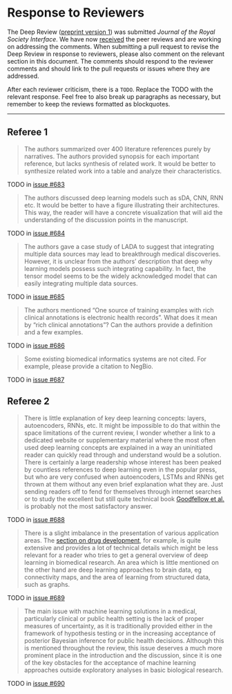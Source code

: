 # Response to Reviewers

The Deep Review ([preprint version 1](https://www.biorxiv.org/content/early/2017/05/28/142760)) was submitted _Journal of the Royal Society Interface_.
We have now [received](https://github.com/greenelab/deep-review/issues/678) the peer reviews and are working on addressing the comments.
When submitting a pull request to revise the Deep Review in response to reviewers, please also comment on the relevant section in this document.
The comments should respond to the reviewer comments and should link to the pull requests or issues where they are addressed.

After each reviewer criticism, there is a `TODO`.
Replace the TODO with the relevant response.
Feel free to also break up paragraphs as necessary, but remember to keep the reviews formatted as blockquotes.

***

## Referee 1

> The authors summarized over 400 literature references purely by narratives.
The authors provided synopsis for each important reference, but lacks synthesis of related work.
It would be better to synthesize related work into a table and analyze their characteristics.

TODO in [issue #683](https://github.com/greenelab/deep-review/issues/683)

> The authors discussed deep learning models such as sDA, CNN, RNN etc.
It would be better to have a figure illustrating their architectures.
This way, the reader will have a concrete visualization that will aid the understanding of the discussion points in the manuscript.

TODO in [issue #684](https://github.com/greenelab/deep-review/issues/684)

> The authors gave a case study of LADA to suggest that integrating multiple data sources may lead to breakthrough medical discoveries.
However, it is unclear from the authors’ description that deep why learning models possess such integrating capability.
In fact, the tensor model seems to be the widely acknowledged model that can easily integrating multiple data sources.

TODO in [issue #685](https://github.com/greenelab/deep-review/issues/685)

> The authors mentioned “One source of training examples with rich clinical annotations is electronic health records”.
What does it mean by “rich clinical annotations”? Can the authors provide a definition and a few examples.

TODO in [issue #686](https://github.com/greenelab/deep-review/issues/686)

> Some existing biomedical informatics systems are not cited.
For example, please provide a citation to NegBio.

TODO in [issue #687](https://github.com/greenelab/deep-review/issues/687)

## Referee 2

> There is little explanation of key deep learning concepts: layers, autoencoders, RNNs, etc.
It might be impossible to do that within the space limitations of the current review, I wonder whether a link to a dedicated website or supplementary material where the most often used deep learning concepts are explained in a way an uninitiated reader can quickly read through and understand would be a solution.
There is certainly a large readership whose interest has been peaked by countless references to deep learning even in the popular press, but who are very confused when autoencoders, LSTMs and RNNs get thrown at them without any even brief explanation what they are.
Just sending readers off to fend for themselves through internet searches or to study the excellent but still quite technical book [Goodfellow et al.](http://www.deeplearningbook.org/ "Deep Learning. Ian Goodfellow, Yoshua Bengio, Aaron Courville. 2016") is probably not the most satisfactory answer.

TODO in [issue #688](https://github.com/greenelab/deep-review/issues/688)

> There is a slight imbalance in the presentation of various application areas.
The [section on drug development](https://github.com/greenelab/deep-review/blob/v0.9-preprint/sections/05_treat.md#drug-development), for example, is quite extensive and provides a lot of technical details which might be less relevant for a reader who tries to get a general overview of deep learning in biomedical research.
An area which is little mentioned on the other hand are deep learning approaches to brain data, eg connectivity maps, and the area of learning from structured data, such as graphs.

TODO in [issue #689](https://github.com/greenelab/deep-review/issues/689)

> The main issue with machine learning solutions in a medical, particularly clinical or public health setting is the lack of proper measures of uncertainty, as it is traditionally provided either in the framework of hypothesis testing or in the increasing acceptance of posterior Bayesian inference for public health decisions.
Although this is mentioned throughout the review, this issue deserves a much more prominent place in the introduction and the discussion, since it is one of the key obstacles for the acceptance of machine learning approaches outside exploratory analyses in basic biological research.

TODO in [issue #690](https://github.com/greenelab/deep-review/issues/690)
